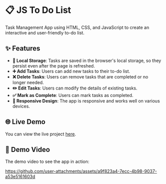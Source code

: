 # 📋 JS To Do List

Task Management App using HTML, CSS, and JavaScript to create an interactive and user-friendly to-do list.

## ✨ Features
- **💾 Local Storage**: Tasks are saved in the browser's local storage, so they persist even after the page is refreshed.
-  **➕ Add Tasks**: Users can add new tasks to their to-do list.
- **❌ Delete Tasks**: Users can remove tasks that are completed or no longer needed.
- **✏️ Edit Tasks**: Users can modify the details of existing tasks.
- **✅ Mark as Complete**: Users can mark tasks as completed.
- **📱 Responsive Design**: The app is responsive and works well on various devices.


## 🌐 Live Demo

<p>
  You can view the live project <a href="https://ayaosamaramadan.github.io/to-do-list-js/">here</a>.
</p>

## 🎥 Demo Video

<p>
  The demo video to see the app in action:
</p>

https://github.com/user-attachments/assets/a9f823a4-7ecc-4b98-9037-a53e5161603d

